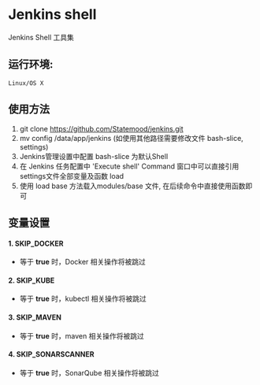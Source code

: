# Jenkins shell

Jenkins Shell 工具集

## 运行环境:
    Linux/OS X


## 使用方法
1. git clone https://github.com/Statemood/jenkins.git
2. mv config /data/app/jenkins (如使用其他路径需要修改文件 bash-slice, settings)
3. Jenkins管理设置中配置 bash-slice 为默认Shell
4. 在 Jenkins 任务配置中 'Execute shell' Command 窗口中可以直接引用settings文件全部变量及函数 load
5. 使用 load base 方法载入modules/base 文件, 在后续命令中直接使用函数即可

## 变量设置
#### 1. SKIP_DOCKER
- 等于 **true** 时，Docker 相关操作将被跳过

#### 2. SKIP_KUBE
- 等于 **true** 时，kubectl 相关操作将被跳过

#### 3. SKIP_MAVEN
- 等于 **true** 时，maven 相关操作将被跳过

#### 4. SKIP_SONARSCANNER
- 等于 **true** 时，SonarQube 相关操作将被跳过
